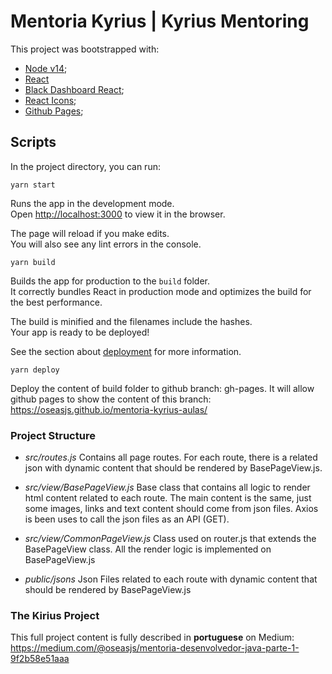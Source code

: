 # Mentoria Kyrius | Kyrius Mentoring

This project was bootstrapped with:
- [Node v14](https://nodejs.org);
- [React](https://reactjs.org)
- [Black Dashboard React](https://github.com/creativetimofficial/black-dashboard-react);
- [React Icons](https://react-icons.github.io/react-icons/);
- [Github Pages](https://pages.github.com/);

## Scripts

In the project directory, you can run:

`yarn start`

Runs the app in the development mode.\
Open [http://localhost:3000](http://localhost:3000) to view it in the browser.

The page will reload if you make edits.\
You will also see any lint errors in the console.

`yarn build`

Builds the app for production to the `build` folder.\
It correctly bundles React in production mode and optimizes the build for the best performance.

The build is minified and the filenames include the hashes.\
Your app is ready to be deployed!

See the section about [deployment](https://facebook.github.io/create-react-app/docs/deployment) for more information.

`yarn deploy`

Deploy the content of build folder to github branch: gh-pages.
It will allow github pages to show the content of this branch: https://oseasjs.github.io/mentoria-kyrius-aulas/


### Project Structure

- _src/routes.js_
  Contains all page routes. For each route, there is a related json with dynamic content that should be rendered by BasePageView.js. 
  <br/>

- _src/view/BasePageView.js_
  Base class that contains all logic to render html content related to each route. The main content is the same, just some images, links and text content should come from json files. Axios is been uses to call the json files as an API (GET).
  <br/>

- _src/view/CommonPageView.js_
  Class used on router.js that extends the BasePageView class. All the render logic is implemented on BasePageView.js
  <br/>

- _public/jsons_
  Json Files related to each route with dynamic content that should be rendered by BasePageView.js
  <br/>

### The Kirius Project

This full project content is fully described in **portuguese** on Medium: 
https://medium.com/@oseasjs/mentoria-desenvolvedor-java-parte-1-9f2b58e51aaa
